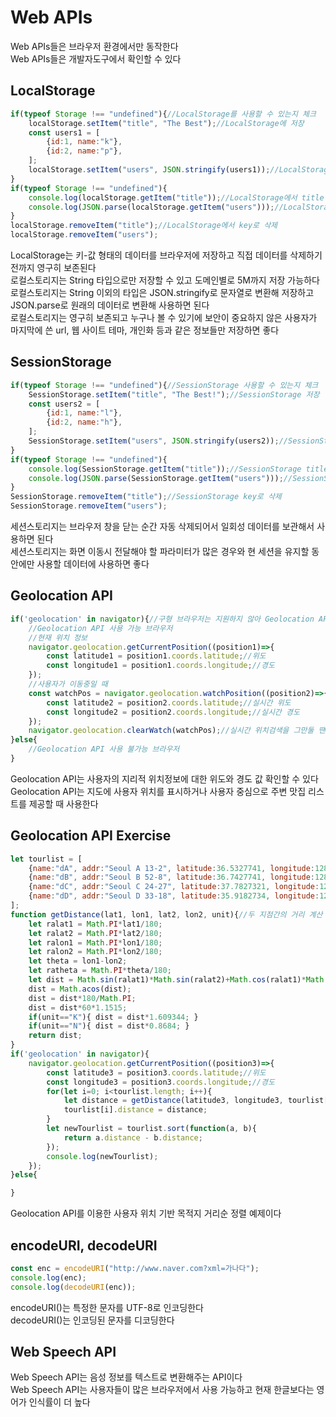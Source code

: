 # Web APIs
Web APIs들은 브라우저 환경에서만 동작한다   
Web APIs들은 개발자도구에서 확인할 수 있다   

## LocalStorage
```javascript
if(typeof Storage !== "undefined"){//LocalStorage를 사용할 수 있는지 체크
	localStorage.setItem("title", "The Best");//LocalStorage에 저장
	const users1 = [
		{id:1, name:"k"},
		{id:2, name:"p"},
	];
	localStorage.setItem("users", JSON.stringify(users1));//LocalStorage에 저장
}
if(typeof Storage !== "undefined"){
	console.log(localStorage.getItem("title"));//LocalStorage에서 title 읽기
	console.log(JSON.parse(localStorage.getItem("users")));//LocalStorage에서 users 읽기
}
localStorage.removeItem("title");//LocalStorage에서 key로 삭제
localStorage.removeItem("users");
```
LocalStorage는 키-값 형태의 데이터를 브라우저에 저장하고 직접 데이터를 삭제하기 전까지 영구히 보존된다   
로컬스토리지는 String 타입으로만 저장할 수 있고 도메인별로 5M까지 저장 가능하다   
로컬스토리지는 String 이외의 타입은 JSON.stringify로 문자열로 변환해 저장하고 JSON.parse로 원래의 데이터로 변환해 사용하면 된다   
로컬스토리지는 영구히 보존되고 누구나 볼 수 있기에 보안이 중요하지 않은 사용자가 마지막에 쓴 url, 웹 사이트 테마, 개인화 등과 같은 정보들만 저장하면 좋다   

## SessionStorage
```javascript
if(typeof Storage !== "undefined"){//SessionStorage 사용할 수 있는지 체크
	SessionStorage.setItem("title", "The Best!");//SessionStorage 저장
	const users2 = [
		{id:1, name:"l"},
		{id:2, name:"h"},
	];
	SessionStorage.setItem("users", JSON.stringify(users2));//SessionStorage 저장
}
if(typeof Storage !== "undefined"){
	console.log(SessionStorage.getItem("title"));//SessionStorage title 읽기
	console.log(JSON.parse(SessionStorage.getItem("users")));//SessionStorage users 읽기
}
SessionStorage.removeItem("title");//SessionStorage key로 삭제
SessionStorage.removeItem("users");
```
세션스토리지는 브라우저 창을 닫는 순간 자동 삭제되어서 일회성 데이터를 보관해서 사용하면 된다   
세션스토리지는 화면 이동시 전달해야 할 파라미터가 많은 경우와 현 세션을 유지할 동안에만 사용할 데이터에 사용하면 좋다

## Geolocation API
```javascript
if('geolocation' in navigator){//구형 브라우저는 지원하지 않아 Geolocation API를 사용할 수 있는지 확인
	//Geolocation API 사용 가능 브라우저
	//현재 위치 정보
	navigator.geolocation.getCurrentPosition((position1)=>{
		const latitude1 = position1.coords.latitude;//위도
		const longitude1 = position1.coords.longitude;//경도
	});
	//사용자가 이동중일 때
	const watchPos = navigator.geolocation.watchPosition((position2)=>{
		const latitude2 = position2.coords.latitude;//실시간 위도
		const longitude2 = position2.coords.longitude;//실시간 경도
	});
	navigator.geolocation.clearWatch(watchPos);//실시간 위치검색을 그만둘 땐 반드시 종료함수 호출
}else{
	//Geolocation API 사용 불가능 브라우저
}
```
Geolocation API는 사용자의 지리적 위치정보에 대한 위도와 경도 값 확인할 수 있다   
Geolocation API는 지도에 사용자 위치를 표시하거나 사용자 중심으로 주변 맛집 리스트를 제공할 때 사용한다   

## Geolocation API Exercise
```javascript
let tourlist = [
	{name:"dA", addr:"Seoul A 13-2", latitude:36.5327741, longitude:128.6748393},
	{name:"dB", addr:"Seoul B 52-8", latitude:36.7427741, longitude:128.9123393},
	{name:"dC", addr:"Seoul C 24-27", latitude:37.7827321, longitude:127.2834764},
	{name:"dD", addr:"Seoul D 33-18", latitude:35.9182734, longitude:126.5687439},
];
function getDistance(lat1, lon1, lat2, lon2, unit){//두 지점간의 거리 계산 함수
	let ralat1 = Math.PI*lat1/180;
	let ralat2 = Math.PI*lat2/180;
	let ralon1 = Math.PI*lon1/180;
	let ralon2 = Math.PI*lon2/180;
	let theta = lon1-lon2;
	let ratheta = Math.PI*theta/180;
	let dist = Math.sin(ralat1)*Math.sin(ralat2)+Math.cos(ralat1)*Math.cos(ralat2)*Math.cos(ratheta);
	dist = Math.acos(dist);
	dist = dist*180/Math.PI;
	dist = dist*60*1.1515;
	if(unit=="K"){ dist = dist*1.609344; }
	if(unit=="N"){ dist = dist*0.8684; }
	return dist;
}
if('geolocation' in navigator){
	navigator.geolocation.getCurrentPosition((position3)=>{
		const latitude3 = position3.coords.latitude;//위도
		const longitude3 = position3.coords.longitude;//경도
		for(let i=0; i<tourlist.length; i++){
			let distance = getDistance(latitude3, longitude3, tourlist[i].latitude, tourlist[i].longitude, "K");
			tourlist[i].distance = distance;
		}
		let newTourlist = tourlist.sort(function(a, b){
			return a.distance - b.distance;
		});
		console.log(newTourlist);
	});
}else{

}
```
Geolocation API를 이용한 사용자 위치 기반 목적지 거리순 정렬 예제이다   

## encodeURI, decodeURI
```javascript
const enc = encodeURI("http://www.naver.com?xml=가나다");
console.log(enc);
console.log(decodeURI(enc));
```
encodeURI()는 특정한 문자를 UTF-8로 인코딩한다   
decodeURI()는 인코딩된 문자를 디코딩한다   

## Web Speech API
Web Speech API는 음성 정보를 텍스트로 변환해주는 API이다   
Web Speech API는 사용자들이 많은 브라우저에서 사용 가능하고 현재 한글보다는 영어가 인식률이 더 높다   

